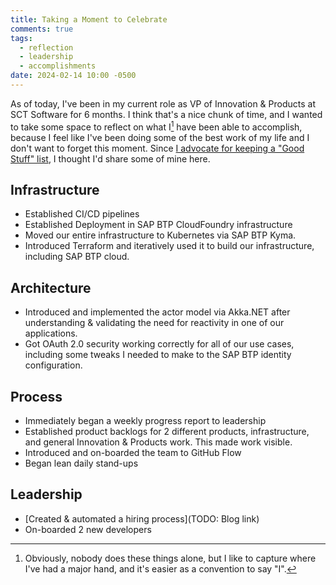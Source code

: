 ```yaml
---
title: Taking a Moment to Celebrate
comments: true
tags:
  - reflection
  - leadership
  - accomplishments
date: 2024-02-14 10:00 -0500
---
```

As of today, I've been in my current role as VP of Innovation & Products at SCT Software for 6 months. I think that's a nice chunk of time, and I wanted to take some space to reflect on what I[^1] have been able to accomplish, because I feel like I've been doing some of the best work of my life and I don't want to forget this moment. Since [I advocate for keeping a "Good Stuff" list](https://seankilleen.com/2018/12/you-should-keep-a-good-stuff-list/), I thought I'd share some of mine here.

## Infrastructure

* Established CI/CD pipelines
* Established Deployment in SAP BTP CloudFoundry infrastructure
* Moved our entire infrastructure to Kubernetes via SAP BTP Kyma.
* Introduced Terraform and iteratively used it to build our infrastructure, including SAP BTP cloud.

## Architecture

* Introduced and implemented the actor model via Akka.NET after understanding & validating the need for reactivity in one of our applications.
* Got OAuth 2.0 security working correctly for all of our use cases, including some tweaks I needed to make to the SAP BTP identity configuration.

## Process

* Immediately began a weekly progress report to leadership
* Established product backlogs for 2 different products, infrastructure, and general Innovation & Products work. This made work visible.
* Introduced and on-boarded the team to GitHub Flow
* Began lean daily stand-ups

## Leadership

* [Created & automated a hiring process](TODO: Blog link)
* On-boarded 2 new developers

[^1]: Obviously, nobody does these things alone, but I like to capture where I've had a major hand, and it's easier as a convention to say "I".
